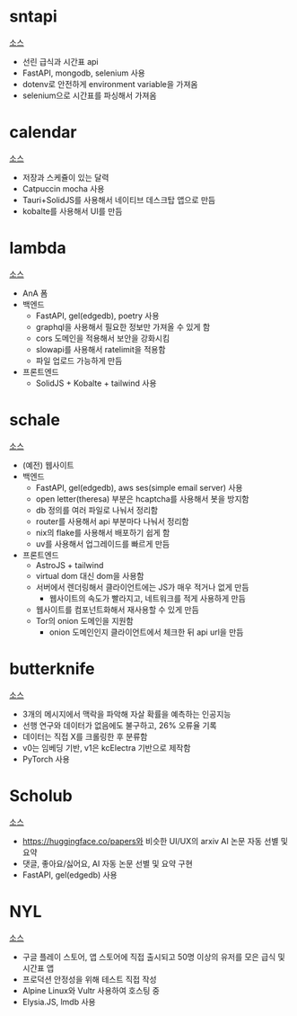 # sntapi

[소스](https://github.com/MisileLab/h3/tree/78c1d37ace0c612915e44e91e6cfec38d7842508/archives/sntapi)

- 선린 급식과 시간표 api
- FastAPI, mongodb, selenium 사용
- dotenv로 안전하게 environment variable을 가져옴
- selenium으로 시간표를 파싱해서 가져옴

# calendar

[소스](https://github.com/misilelab/calendar)

- 저장과 스케쥴이 있는 달력
- Catpuccin mocha 사용
- Tauri+SolidJS를 사용해서 네이티브 데스크탑 앱으로 만듬
- kobalte를 사용해서 UI를 만듬

# lambda

[소스](https://github.com/MisileLab/h3/tree/a13896cca09c5a93d9a98673e908a6e62df893c2/archives/lambda)

- AnA 폼
- 백엔드
  - FastAPI, gel(edgedb), poetry 사용
  - graphql을 사용해서 필요한 정보만 가져올 수 있게 함
  - cors 도메인을 적용해서 보안을 강화시킴
  - slowapi를 사용해서 ratelimit을 적용함
  - 파일 업로드 가능하게 만듬
- 프론트엔드
  - SolidJS + Kobalte + tailwind 사용

# schale

[소스](https://github.com/MisileLab/h3/tree/44c54a0d6c5d59afea578a497f3fcd0ddd24dbe1/projects/schale/backend)

- (예전) 웹사이트
- 백엔드
  - FastAPI, gel(edgedb), aws ses(simple email server) 사용
  - open letter(theresa) 부분은 hcaptcha를 사용해서 봇을 방지함
  - db 정의를 여러 파일로 나눠서 정리함
  - router를 사용해서 api 부분마다 나눠서 정리함
  - nix의 flake를 사용해서 배포하기 쉽게 함
  - uv를 사용해서 업그레이드를 빠르게 만듬
- 프론트엔드
  - AstroJS + tailwind
  - virtual dom 대신 dom을 사용함
  - 서버에서 렌더링해서 클라이언트에는 JS가 매우 적거나 없게 만듬
    - 웹사이트의 속도가 빨라지고, 네트워크를 적게 사용하게 만듬
  - 웹사이트를 컴포넌트화해서 재사용할 수 있게 만듬
  - Tor의 onion 도메인을 지원함
    - onion 도메인인지 클라이언트에서 체크한 뒤 api url을 만듬

# butterknife

[소스](https://github.com/MisileLab/butterknife/tree/5f32e7b58c4b6bd01c8cf706f9d5ad9a71fe7506)

- 3개의 메시지에서 맥락을 파악해 자살 확률을 예측하는 인공지능
- 선행 연구와 데이터가 없음에도 불구하고, 26% 오류율 기록
- 데이터는 직접 X를 크롤링한 후 분류함
- v0는 임베딩 기반, v1은 kcElectra 기반으로 제작함
- PyTorch 사용

# Scholub

[소스](https://github.com/scholub/backend)

- https://huggingface.co/papers와 비슷한 UI/UX의 arxiv AI 논문 자동 선별 및 요약
- 댓글, 좋아요/싫어요, AI 자동 논문 선별 및 요약 구현
- FastAPI, gel(edgedb) 사용

# NYL

[소스](https://github.com/ny0510/slunchv2-backend)

- 구글 플레이 스토어, 앱 스토어에 직접 출시되고 50명 이상의 유저를 모은 급식 및 시간표 앱
- 프로덕션 안정성을 위해 테스트 직접 작성
- Alpine Linux와 Vultr 사용하여 호스팅 중
- Elysia.JS, lmdb 사용

